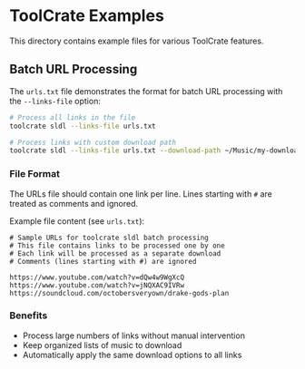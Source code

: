 # ToolCrate Examples

This directory contains example files for various ToolCrate features.

## Batch URL Processing

The `urls.txt` file demonstrates the format for batch URL processing with the `--links-file` option:

```bash
# Process all links in the file
toolcrate sldl --links-file urls.txt

# Process links with custom download path
toolcrate sldl --links-file urls.txt --download-path ~/Music/my-downloads
```

### File Format

The URLs file should contain one link per line. Lines starting with `#` are treated as comments and ignored.

Example file content (see `urls.txt`):

```
# Sample URLs for toolcrate sldl batch processing
# This file contains links to be processed one by one
# Each link will be processed as a separate download
# Comments (lines starting with #) are ignored

https://www.youtube.com/watch?v=dQw4w9WgXcQ
https://www.youtube.com/watch?v=jNQXAC9IVRw
https://soundcloud.com/octobersveryown/drake-gods-plan
```

### Benefits

- Process large numbers of links without manual intervention
- Keep organized lists of music to download
- Automatically apply the same download options to all links 